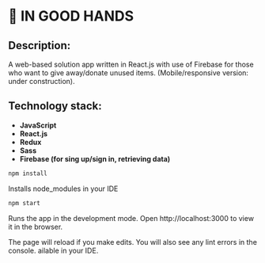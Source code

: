 # 🤲 IN GOOD HANDS



## Description: 
A web-based solution app written in React.js with use of Firebase for those who want to give away/donate unused items. (Mobile/responsive version: under construction). 

## Technology stack:

- **JavaScript**
- **React.js**
- **Redux**
- **Sass**
- **Firebase (for sing up/sign in, retrieving data)**

```bash
npm install 
```

Installs node_modules in your IDE

```bash
npm start
```

Runs the app in the development mode.
Open http://localhost:3000 to view it in the browser.

The page will reload if you make edits.
You will also see any lint errors in the console.
ailable in your IDE.


